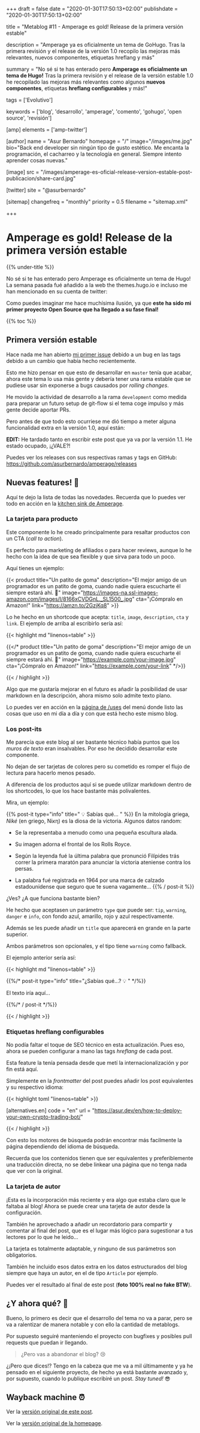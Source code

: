 +++
draft = false
date = "2020-01-30T17:50:13+02:00"
publishdate = "2020-01-30T17:50:13+02:00"

title = "Metablog #11 - Amperage es gold! Release de la primera versión estable"

description = "Amperage ya es oficialmente un tema de GoHugo. Tras la primera revisión y el release de la versión 1.0 recopilo las mejoras más relevantes, nuevos componentes, etiquetas hreflang y más"

summary = "No sé si te has enterado pero **Amperage es oficialmente un tema de Hugo!** Tras la primera revisión y el release de la versión estable 1.0 he recopilado las mejoras más relevantes como algunos **nuevos componentes**, etiquetas **hreflang configurables** y más!"

tags = ['Evolutivo']

keywords = ['blog', 'desarrollo', 'amperage', 'comento', 'gohugo', 'open source', 'revisión']

[amp]
    elements = ['amp-twitter']

[author]
    name = "Asur Bernardo"
    homepage = "/"
    image="/images/me.jpg"
    bio="Back end developer sin ningún tipo de gusto estético. Me encanta la programación, el cacharreo y la tecnología en general. Siempre intento aprender cosas nuevas."

[image]
    src = "/images/amperage-es-oficial-release-version-estable-post-publicacion/share-card.jpg"

[twitter]
    site = "@asurbernardo"

[sitemap]
  changefreq = "monthly"
  priority = 0.5
  filename = "sitemap.xml"

+++

# Amperage es gold! Release de la primera versión estable

{{% under-title %}}

No sé si te has enterado pero Amperage es oficialmente un tema de Hugo! La semana pasada fué añadido a la web the themes.hugo.io e incluso me han mencionado en su cuenta de twitter:

<amp-twitter
  width="450"
  height="330"
  layout="fixed"
  data-tweetid="1214969181155794946"></amp-twitter>

Como puedes imaginar me hace muchísima ilusión, ya que **este ha sido mi primer proyecto Open Source que ha llegado a su fase final!**

{{% toc %}}

## Primera versión estable

Hace nada me han abierto [mi primer issue](https://github.com/asurbernardo/amperage/issues/23) debido a un bug en las tags debido a un cambio que había hecho recientemente.

Esto me hizo pensar en que esto de desarrollar en `master` tenía que acabar, ahora este tema lo usa más gente y debería tener una rama estable que se pudiese usar sin exponerse a bugs causados por *rolling changes*.

He movido la actividad de desarrollo a la rama `development` como medida para preparar un futuro setup de git-flow si el tema coge impulso y más gente decide aportar PRs.

Pero antes de que todo esto ocurriese me dió tiempo a meter alguna funcionalidad extra en la versión 1.0, aquí están:

**EDIT:** He tardado tanto en escribir este post que ya va por la versión 1.1. He estado ocupado, ¡¿VALE?!

Puedes ver los releases con sus respectivas ramas y tags en GitHub: https://github.com/asurbernardo/amperage/releases

## Nuevas features! 🥳

Aquí te dejo la lista de todas las novedades. Recuerda que lo puedes ver todo en acción en la [kitchen sink de Amperage](https://asur.dev/en/amperage/theme-kitchen-sink/).

### La tarjeta para producto

Este componente lo he creado principalmente para resaltar productos con un CTA (*call to action*).

Es perfecto para marketing de afiliados o para hacer reviews, aunque lo he hecho con la idea de que sea flexible y que sirva para todo un poco.

Aquí tienes un ejemplo:

{{< product
    title="Un patito de goma"
    description="El mejor amigo de un programador es un patito de goma, cuando nadie quiera escucharte él siempre estará ahí. 🦆"
    image="https://images-na.ssl-images-amazon.com/images/I/8166xCVDGnL._SL1500_.jpg"
    cta="¡Cómpralo en Amazon!"
    link="https://amzn.to/2GzjKq8" >}}

Lo he hecho en un shortcode que acepta: `title`, `image`, `description`, `cta` y `link`. El ejemplo de arriba al escribirlo sería así:

{{< highlight md "linenos=table" >}}

{{</* product
    title="Un patito de goma"
    description="El mejor amigo de un programador es un patito de goma, cuando nadie quiera escucharte él siempre estará ahí. 🦆"
    image="https://example.com/your-image.jpg"
    cta="¡Cómpralo en Amazon!"
    link="https://example.com/your-link" */>}}

{{< / highlight >}}

Algo que me gustaría mejorar en el futuro es añadir la posibilidad de usar markdown en la descripción, ahora mismo solo admite texto plano.

Lo puedes ver en acción en la [página de /uses](https://asur.dev/uses) del menú donde listo las cosas que uso en mi día a día y con que está hecho este mismo blog.

### Los post-its

Me parecía que este blog al ser bastante técnico había puntos que los *muros de texto* eran insalvables. Por eso he decidido desarrollar este componente.

No dejan de ser tarjetas de colores pero su cometido es romper el flujo de lectura para hacerlo menos pesado.

A diferencia de los productos aquí si se puede utilizar markdown dentro de los shortcodes, lo que los hace bastante más polivalentes.

Mira, un ejemplo:

{{% post-it type="info" title=" 💡 Sabías qué... " %}}
  En la mitología griega, *Niké* (en griego, Νίκη) es la diosa de la victoria. Algunos datos random:

  - Se la representaba a menudo como una pequeña escultura alada.

  - Su imagen adorna el frontal de los Rolls Royce.

  - Según la leyenda fué la última palabra que pronunció Filípides trás correr la primera maratón para anunciar la victoria ateniense contra los persas.

  - La palabra fué registrada en 1964 por una marca de calzado estadounidense que seguro que te suena vagamente...
{{% / post-it %}}

¿Ves? ¿A que funciona bastante bien?

He hecho que aceptasen un parámetro `type` que puede ser: `tip`, `warning`, `danger` e `info`, con fondo azul, amarillo, rojo y azul respectivamente.

Además se les puede añadir un `title` que aparecerá en grande en la parte superior.

Ambos parámetros son opcionales, y el tipo tiene `warning` como fallback.

El ejemplo anterior sería así:

{{< highlight md "linenos=table" >}}

{{%/* post-it type="info" title="¿Sabías qué...? 💡 " */%}}

El texto iría aquí...

{{%/* / post-it */%}}

{{< / highlight >}}

### Etiquetas hreflang configurables

No podía faltar el toque de SEO técnico en esta actualización. Pues eso, ahora se pueden configurar a mano las tags *hreflang* de cada post.

Esta feature la tenía pensada desde que metí la internacionalización y por fin está aquí.

Simplemente en la *frontmatter* del post puedes añadir los post equivalentes y su respectivo idioma:

{{< highlight toml "linenos=table" >}}

[alternatives.en]
    code = "en"
    url = "https://asur.dev/en/how-to-deploy-your-own-crypto-trading-bot/"

{{< / highlight >}}

Con esto los motores de búsqueda podrán encontrar más facilmente la página dependiendo del idioma de búsqueda.

Recuerda que los contenidos tienen que ser equivalentes y preferiblemente una traducción directa, no se debe linkear una página que no tenga nada que ver con la original.

### La tarjeta de autor

¡Esta es la incorporación más reciente y era algo que estaba claro que le faltaba al blog! Ahora se puede crear una tarjeta de autor desde la configuración.

También he aprovechado a añadir un recordatorio para compartir y comentar al final del post, que es el lugar más lógico para sugestionar a tus lectores por lo que he leido...

La tarjeta es totalmente adaptable, y ninguno de sus parámetros son obligatorios.

También he incluido esos datos extra en los datos estructurados del blog siempre que haya un autor, en el de tipo `Article` por ejemplo.

Puedes ver el resultado al final de este post (**foto 100% real no fake BTW**).

## ¿Y ahora qué? 🤔

Bueno, lo primero es decir que el desarrollo del tema no va a parar, pero se va a ralentizar de manera notable y con ello la cantidad de metablogs.

Por supuesto seguiré manteniendo el proyecto con bugfixes y posibles pull requests que puedan ir llegando.

 > ¿Pero vas a abandonar el blog? 😢

¿¡Pero que dices!? Tengo en la cabeza que me va a mil últimamente y ya he pensado en el siguiente proyecto, de hecho ya está bastante avanzado y, por supuesto, cuando lo publique escribiré un post. *Stay tuned!* 😎

## Wayback machine ⏰

Ver la [versión original de este post](https://web.archive.org/web/20200130165858/https://asur.dev/metablogs/ampearage-es-oficial-release-version-estable-post-publicacion/ "Versión original del post").

Ver la [versión original de la homepage](https://web.archive.org/web/20191214175520/https://asur.dev/ "Versión original de la homepage").
